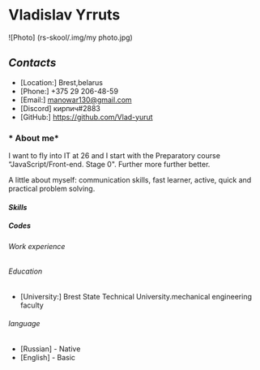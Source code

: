 #  **Vladislav Yгruts**

![Photo] (rs-skool/.img/my photo.jpg)

## *Contacts*
* [Location:] Brest,belarus
* [Phone:] +375 29 206-48-59
* [Email:] manowar130@gmail.com
* [Discord] кирпич#2883
* [GitHub:] <https://github.com/Vlad-yurut>

### * About me*
I want to fly into IT at 26 and I start with the Preparatory course “JavaScript/Front-end. Stage 0". Further more further better.

A little about myself: communication skills, fast learner, active, quick and practical problem solving.

#### *Skills*

##### *Codes*

###### *Work experience*

###### *Education*
 * [University:] Brest State Technical University.mechanical engineering faculty

###### *language*
* [Russian] - Native
* [English] - Basic